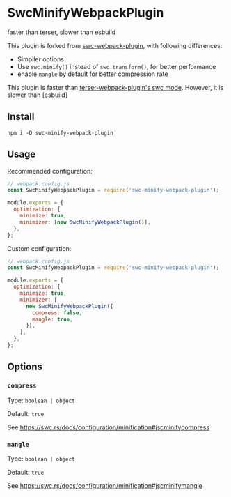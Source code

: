 # SwcMinifyWebpackPlugin

faster than terser, slower than esbuild

This plugin is forked from [swc-webpack-plugin](https://github.com/ice-lab/swc-webpack-plugin), with following differences:

- Simpiler options
- Use `swc.minify()` instead of `swc.transform()`, for better performance
- enable `mangle` by default for better compression rate

This plugin is faster than [terser-webpack-plugin's swc mode](https://webpack.js.org/plugins/terser-webpack-plugin/#swc). However, it is slower than [esbuild]

## Install

```
npm i -D swc-minify-webpack-plugin
```

## Usage

Recommended configuration:

```js
// webpack.config.js
const SwcMinifyWebpackPlugin = require('swc-minify-webpack-plugin');

module.exports = {
  optimization: {
    minimize: true,
    minimizer: [new SwcMinifyWebpackPlugin()],
  },
};
```

Custom configuration:

```js
// webpack.config.js
const SwcMinifyWebpackPlugin = require('swc-minify-webpack-plugin');

module.exports = {
  optimization: {
    minimize: true,
    minimizer: [
      new SwcMinifyWebpackPlugin({
        compress: false,
        mangle: true,
      }),
    ],
  },
};
```

## Options

### `compress`

Type: `boolean | object`

Default: `true`

See <https://swc.rs/docs/configuration/minification#jscminifycompress>

### `mangle`

Type: `boolean | object`

Default: `true`

See <https://swc.rs/docs/configuration/minification#jscminifymangle>
